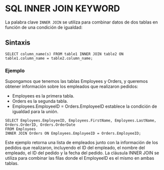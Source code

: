 # SQL INNER JOIN KEYWORD

La palabra clave `INNER JOIN` se utiliza para combinar datos de dos tablas en función de una condición de igualdad:

## Sintaxis 

```
SELECT column_name(s) FROM table1 INNER JOIN table2 ON table1.column_name = table2.column_name;
```

### Ejemplo

Supongamos que tenemos las tablas Employees y Orders, y queremos obtener información sobre los empleados que realizaron pedidos:

- Employees es la primera tabla.
- Orders es la segunda tabla.
- Employees.EmployeeID = Orders.EmployeeID establece la condición de igualdad para la unión.

```
SELECT Employees.EmployeeID, Employees.FirstName, Employees.LastName, Orders.OrderID, Orders.OrderDate
FROM Employees
INNER JOIN Orders ON Employees.EmployeeID = Orders.EmployeeID;
```

Este ejemplo retorna una lista de empleados junto con la información de los pedidos que realizaron, incluyendo el ID del empleado, el nombre del empleado, el ID del pedido y la fecha del pedido. La cláusula INNER JOIN se utiliza para combinar las filas donde el EmployeeID es el mismo en ambas tablas.
